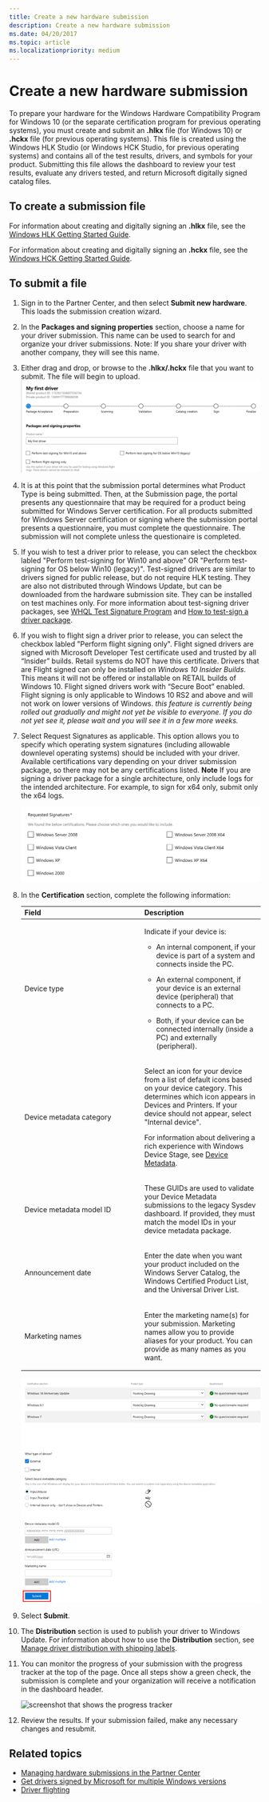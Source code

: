 ```yaml
---
title: Create a new hardware submission
description: Create a new hardware submission
ms.date: 04/20/2017
ms.topic: article
ms.localizationpriority: medium
---
```


# Create a new hardware submission

To prepare your hardware for the Windows Hardware Compatibility Program for Windows 10 (or the separate certification program for previous operating systems), you must create and submit an **.hlkx** file (for Windows 10) or **.hckx** file (for previous operating systems). This file is created using the Windows HLK Studio (or Windows HCK Studio, for previous operating systems) and contains all of the test results, drivers, and symbols for your product. Submitting this file allows the dashboard to review your test results, evaluate any drivers tested, and return Microsoft digitally signed catalog files.

## To create a submission file

For information about creating and digitally signing an **.hlkx** file, see the [Windows HLK Getting Started Guide](/windows-hardware/test/hlk/getstarted/windows-hlk-getting-started).

For information about creating and digitally signing an **.hckx** file, see the [Windows HCK Getting Started Guide](/previous-versions/windows/hardware/hck/jj123537(v=vs.85)).

## To submit a file

1. Sign in to the Partner Center, and then select **Submit new hardware**. This loads the submission creation wizard.

2. In the **Packages and signing properties** section, choose a name for your driver submission. This name can be used to search for and organize your driver submissions. Note: If you share your driver with another company, they will see this name.

3. Either drag and drop, or browse to the **.hlkx/.hckx** file that you want to submit. The file will begin to upload.
   ![screenshot that shows the driver name field](images/drivers-name.png)

4. It is at this point that the submission portal determines what Product Type is being submitted. Then, at the Submission page, the portal presents any questionnaire that may be required for a product being submitted for Windows Server certification. For all products submitted for Windows Server certification or signing where the submission portal presents a questionnaire, you must complete the questionnaire. The submission will not complete unless the questionaire is completed.

5. If you wish to test a driver prior to release, you can select the checkbox labled "Perform test-signing for Win10 and above" OR "Perform test-signing for OS below Win10 (legacy)". Test-signed drivers are similar to drivers signed for public release, but do not require HLK testing. They are also not distributed through Windows Update, but can be downloaded from the hardware submission site. They can be installed on test machines only. For more information about test-signing driver packages, see [WHQL Test Signature Program](../install/whql-test-signature-program.md) and [How to test-sign a driver package](../install/how-to-test-sign-a-driver-package.md).

6. If you wish to flight sign a driver prior to release, you can select the checkbox labled "Perform flight signing only". Flight signed drivers are signed with Microsoft Developer Test certificate used and trusted by all “Insider” builds. Retail systems do NOT have this certificate. Drivers that are Flight signed can only be installed on *Windows 10 Insider Builds*. This means it will not be offered or installable on RETAIL builds of Windows 10. Flight signed drivers work with “Secure Boot” enabled. Flight signing is only applicable to Windows 10 RS2 and above and will not work on lower versions of Windows. _this feature is currently being rolled out gradually and might not yet be visible to everyone. If you do not yet see it, please wait and you will see it in a few more weeks._

7. Select Request Signatures as applicable. This option allows you to specify which operating system signatures (including allowable downlevel operating systems) should be included with your driver. Available certifications vary depending on your driver submission package, so there may not be any certifications listed. **Note** If you are signing a driver package for a single architecture, only include logs for the intended architecture. For example, to sign for x64 only, submit only the x64 logs.

   ![screenshot that shows possible certifications for a driver submission, and the finalize button](images/additionalcertifications.png)

8. In the **Certification** section, complete the following information:

   <table>
   <colgroup>
   <col width="50%" />
   <col width="50%" />
   </colgroup>
   <thead>
   <tr class="header">
   <th>Field</th>
   <th>Description</th>
   </tr>
   </thead>
   <tbody>
   <tr class="even">
   <td><p>Device type</p></td>
   <td><p>Indicate if your device is:</p>
   <ul>
   <li><p>An internal component, if your device is part of a system and connects inside the PC.</p></li>
   <li><p>An external component, if your device is an external device (peripheral) that connects to a PC.</p></li>
   <li><p>Both, if your device can be connected internally (inside a PC) and externally (peripheral).</p></li>
   </ul></td>
   </tr>
   <tr class="odd">
   <td><p>Device metadata category</p></td>
   <td><p>Select an icon for your device from a list of default icons based on your device category. This determines which icon appears in Devices and Printers. If your device should not appear, select "Internal device".</p>
   <p>For information about delivering a rich experience with Windows Device Stage, see <a href="/windows-hardware/drivers/dashboard/" data-raw-source="[Device Metadata](./index.yml)">Device Metadata</a>.</p></td>
   </tr>
   <tr class="even">
   <td><p>Device metadata model ID</p></td>
   <td><p>These GUIDs are used to validate your Device Metadata submissions to the legacy Sysdev dashboard. If provided, they must match the model IDs in your device metadata package.</p></td>
   </tr>
   <tr class="odd">
   <td><p>Announcement date</p></td>
   <td><p>Enter the date when you want your product included on the Windows Server Catalog, the Windows Certified Product List, and the Universal Driver List.</p></td>
   </tr>
   <tr class="even">
   <td><p>Marketing names</p></td>
   <td><p>Enter the marketing name(s) for your submission. Marketing names allow you to provide aliases for your product. You can provide as many names as you want.</p></td>
   </tr>
   </tbody>
   </table>

   ![screenshot that shows the certification section](images/drivers-certification.png)

9. Select **Submit**.

10. The **Distribution** section is used to publish your driver to Windows Update. For information about how to use the **Distribution** section, see [Manage driver distribution with shipping labels](manage-driver-distribution-by-submission.md).

11. You can monitor the progress of your submission with the progress tracker at the top of the page. Once all steps show a green check, the submission is complete and your organization will receive a notification in the dashboard header.

    ![screenshot that shows the progress tracker](images/drivers-allgreen-new.png)

12. Review the results. If your submission failed, make any necessary changes and resubmit.

## Related topics

* [Managing hardware submissions in the Partner Center](manage-your-hardware-submissions.md)
* [Get drivers signed by Microsoft for multiple Windows versions](get-drivers-signed-by-microsoft-for-multiple-windows-versions.md)
* [Driver flighting](driver-flighting.md)
